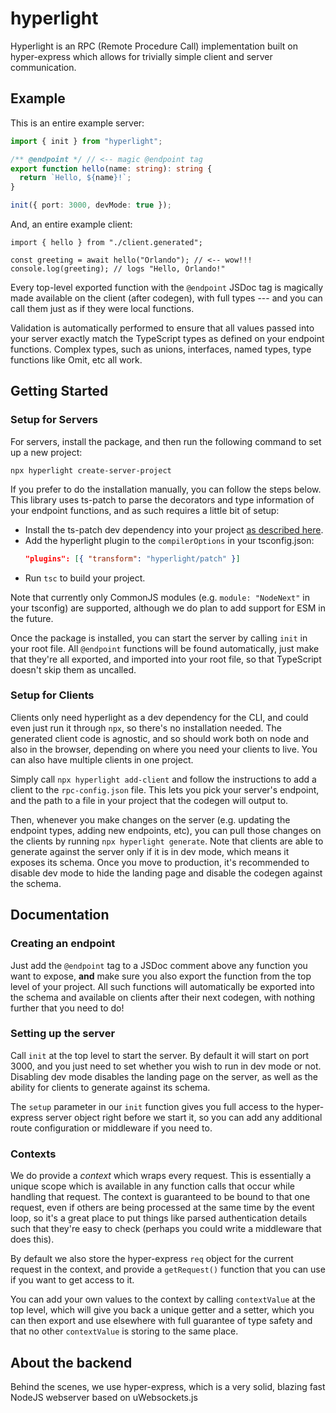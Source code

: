 # hyperlight

Hyperlight is an RPC (Remote Procedure Call) implementation built on hyper-express which allows for trivially simple client and server communication.

## Example

This is an entire example server:

```ts
import { init } from "hyperlight";

/** @endpoint */ // <-- magic @endpoint tag
export function hello(name: string): string {
  return `Hello, ${name}!`;
}

init({ port: 3000, devMode: true });
```

And, an entire example client:

```tsx
import { hello } from "./client.generated";

const greeting = await hello("Orlando"); // <-- wow!!!
console.log(greeting); // logs "Hello, Orlando!"
```

Every top-level exported function with the `@endpoint` JSDoc tag is magically made available on the client (after codegen), with full types --- and you can call them just as if they were local functions.

Validation is automatically performed to ensure that all values passed into your server exactly match the TypeScript types as defined on your endpoint functions. Complex types, such as unions, interfaces, named types, type functions like Omit, etc all work.

## Getting Started

### Setup for Servers

For servers, install the package, and then run the following command to set up a new project:

```
npx hyperlight create-server-project
```

If you prefer to do the installation manually, you can follow the steps below. This library uses ts-patch to parse the decorators and type information of your endpoint functions, and as such requires a little bit of setup:

- Install the ts-patch dev dependency into your project [as described here](https://github.com/nonara/ts-patch?tab=readme-ov-file#method-2-persistent-patch).
- Add the hyperlight plugin to the `compilerOptions` in your tsconfig.json:
  ```json
  "plugins": [{ "transform": "hyperlight/patch" }]
  ```
- Run `tsc` to build your project.

Note that currently only CommonJS modules (e.g. `module: "NodeNext"` in your tsconfig) are supported, although we do plan to add support for ESM in the future.

Once the package is installed, you can start the server by calling `init` in your root file. All `@endpoint` functions will be found automatically, just make that they're all exported, and imported into your root file, so that TypeScript doesn't skip them as uncalled.

### Setup for Clients

Clients only need hyperlight as a dev dependency for the CLI, and could even just run it through `npx`, so there's no installation needed. The generated client code is agnostic, and so should work both on node and also in the browser, depending on where you need your clients to live. You can also have multiple clients in one project.

Simply call `npx hyperlight add-client` and follow the instructions to add a client to the `rpc-config.json` file. This lets you pick your server's endpoint, and the path to a file in your project that the codegen will output to.

Then, whenever you make changes on the server (e.g. updating the endpoint types, adding new endpoints, etc), you can pull those changes on the clients by running `npx hyperlight generate`. Note that clients are able to generate against the server only if it is in dev mode, which means it exposes its schema. Once you move to production, it's recommended to disable dev mode to hide the landing page and disable the codegen against the schema.

## Documentation

### Creating an endpoint

Just add the `@endpoint` tag to a JSDoc comment above any function you want to expose, **and** make sure you also export the function from the top level of your project. All such functions will automatically be exported into the schema and available on clients after their next codegen, with nothing further that you need to do!

### Setting up the server

Call `init` at the top level to start the server. By default it will start on port 3000, and you just need to set whether you wish to run in dev mode or not. Disabling dev mode disables the landing page on the server, as well as the ability for clients to generate against its schema.

The `setup` parameter in our `init` function gives you full access to the hyper-express server object right before we start it, so you can add any additional route configuration or middleware if you need to.

### Contexts

We do provide a _context_ which wraps every request. This is essentially a unique scope which is available in any function calls that occur while handling that request. The context is guaranteed to be bound to that one request, even if others are being processed at the same time by the event loop, so it's a great place to put things like parsed authentication details such that they're easy to check (perhaps you could write a middleware that does this).

By default we also store the hyper-express `req` object for the current request in the context, and provide a `getRequest()` function that you can use if you want to get access to it.

You can add your own values to the context by calling `contextValue` at the top level, which will give you back a unique getter and a setter, which you can then export and use elsewhere with full guarantee of type safety and that no other `contextValue` is storing to the same place.

## About the backend

Behind the scenes, we use hyper-express, which is a very solid, blazing fast NodeJS webserver based on uWebsockets.js
